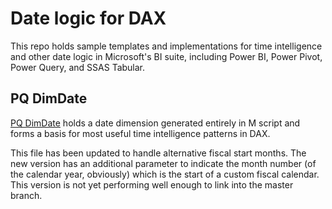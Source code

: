 # Date logic for DAX

This repo holds sample templates and implementations for time intelligence and
other date logic in Microsoft's BI suite, including Power BI, Power Pivot, Power
Query, and SSAS Tabular.

## PQ DimDate

[PQ DimDate](PQ%20DimDate.pbix) holds a date dimension generated entirely in M
script and forms a basis for most useful time intelligence patterns in DAX.

This file has been updated to handle alternative fiscal start months. The new version has an additional parameter to indicate the month number (of the calendar year, obviously) which is the start of a custom fiscal calendar. This version is not yet performing well enough to link into the master branch.
